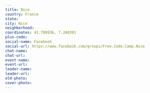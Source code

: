 ```yaml
---
title: Nice
country: France
state: 
city: Nice
neighborhood: 
coordinates: 43.700936, 7.268391
plus-code:
social-name: Facebook
social-url: https://www.facebook.com/groups/Free.Code.Camp.Nice
chat-name:
chat-url:
event-name:
event-url:
leader-name:
leader-url:
old-photo: 
cover-photo:
---
```

